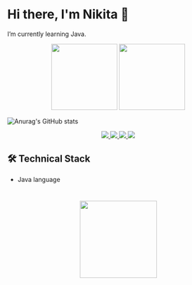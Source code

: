 # Hi there, I'm Nikita 👋
I’m currently learning Java.

<p align='center'>
   <a href="https://github-readme-stats.vercel.app/api?username=musatovnikita&show_icons=true&count_private=true"><img
           height=150
           src="https://github-readme-stats.vercel.app/api?username=musatovnikita&show_icons=true&count_private=true"/></a>
   <a href="https://github.com/musatovnikita/github-readme-stats"><img height=150
                                                                  src="https://github-readme-stats.vercel.app/api/top-langs/?username=musatovnikita&layout=compact"/></a>
   
   ![Anurag's GitHub stats](https://github-readme-stats.vercel.app/api?username=anuraghazra&show_icons=true&theme=radical)
   
</p>

<p align='center'>
   <a href='mailto:nikitamusatov@gmail.com'>
       <img src="https://img.shields.io/badge/Gmail-D14836?style=for-the-badge&logo=gmail&logoColor=white"/>
   </a>
   <a href="https://www.linkedin.com/in/">
       <img src="https://img.shields.io/badge/linkedin-%230077B5.svg?&style=for-the-badge&logo=linkedin&logoColor=white"/>
   </a>
   <a href="https://instagram.com/nikmusatov">
       <img src="https://img.shields.io/badge/Instagram-E4405F?style=for-the-badge&logo=instagram&logoColor=white"/>
   </a>
   <a href="https://t.me/nikitamusatov">
       <img src="https://img.shields.io/badge/Telegram-2CA5E0?style=for-the-badge&logo=telegram&logoColor=white"/>
   </a>

## 🛠 Technical Stack
*   Java language
   

 
<div align="center" style="margin: 40px 0">
   <a href="https://github.com/musatovnikita/github-profile-views-counter">
       <img width="175px" src="https://komarev.com/ghpvc/?username=musatovnikita&color=DE002D">
   </a>
</div>
